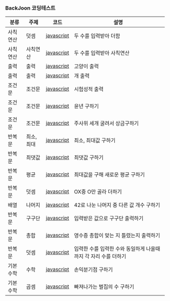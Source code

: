 ### BackJoon 코딩테스트

| 분류     | 주제      | 코드                                                  | 설명                                                            |
| -------- | --------- | ----------------------------------------------------- | --------------------------------------------------------------- |
| 사칙연산 | 덧셈      | [javascript](https://www.acmicpc.net/source/51722871) | 두 수를 입력받아 더함                                           |
| 사칙연산 | 사칙연산  | [javascript](https://www.acmicpc.net/source/51723622) | 두 수를 입력받아 사칙연산                                       |
| 출력     | 출력      | [javascript](https://www.acmicpc.net/source/51688629) | 고양이 출력                                                     |
| 출력     | 출력      | [javascript](https://www.acmicpc.net/source/51685989) | 개 출력                                                         |
| 조건문   | 조건문    | [javascript](https://www.acmicpc.net/source/51730051) | 시험성적 출력                                                   |
| 조건문   | 조건문    | [javascript](https://www.acmicpc.net/source/51730437) | 윤년 구하기                                                     |
| 조건문   | 조건문    | [javascript](https://www.acmicpc.net/source/51730927) | 주사위 세개 굴려서 상금구하기                                   |
| 반복문   | 최소,최대 | [javascript](https://www.acmicpc.net/source/51764169) | 최소, 최대값 구하기                                             |
| 반복문   | 최댓값    | [javascript](https://www.acmicpc.net/source/51764552) | 최댓값 구하기                                                   |
| 반복문   | 평균      | [javascript](https://www.acmicpc.net/source/51765746) | 최대값을 구해 새로운 평균 구하기                                |
| 반복문   | 덧셈      | [javascript](https://www.acmicpc.net/source/51767033) | OX중 O만 골라 더하기                                            |
| 배열     | 나머지    | [javascript](https://www.acmicpc.net/source/51837934) | 42로 나눈 나머지 중 다른 값 개수 구하기                         |
| 반복문   | 구구단    | [javascript](https://www.acmicpc.net/source/51922452) | 입력받은 값으로 구구단 출력하기                                 |
| 반복문   | 총합      | [javascript](https://www.acmicpc.net/source/52002802) | 영수증 총합이 맞는 지 틀렸는지 출력하기                         |
| 반복문   | 덧셈      | [javascript](https://www.acmicpc.net/source/52200348) | 입력한 수를 입력한 수와 동일하게 나올때까지 각 자리 수를 더하기 |
| 기본수학 | 수학      | [javascript](https://www.acmicpc.net/source/52215604) | 손익분기점 구하기                                               |
| 기본수학 | 곱셈      | [javascript](https://www.acmicpc.net/source/52216444) | 빠져나가는 벌집의 수 구하기                                     |
